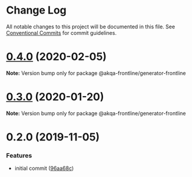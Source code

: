 # Change Log

All notable changes to this project will be documented in this file.
See [Conventional Commits](https://conventionalcommits.org) for commit guidelines.

# [0.4.0](https://github.com/akqa-frontline/frontline/compare/v0.3.2...v0.4.0) (2020-02-05)

**Note:** Version bump only for package @akqa-frontline/generator-frontline





# [0.3.0](https://github.com/akqa-frontline/frontline/compare/v0.2.0...v0.3.0) (2020-01-20)

**Note:** Version bump only for package @akqa-frontline/generator-frontline





# 0.2.0 (2019-11-05)


### Features

* initial commit ([96aa68c](https://github.com/akqa-frontline/frontline/commit/96aa68c334de5bc6c7f107598ed9fcedc7917af1))
